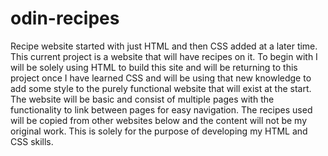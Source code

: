 # odin-recipes
Recipe website started with just HTML and then CSS added at a later time.
This current project is a website that will have recipes on it. To begin with I will be solely using HTML to build this site and will be returning to this project once I have learned CSS and will be using that new knowledge to add some style to the purely functional website that will exist at the start. The website will be basic and consist of multiple pages with the functionality to link between pages for easy navigation. The recipes used will be copied from other websites below and the content will not be my original work. This is solely for the purpose of developing my HTML and CSS skills.

<!-- Credit to Elisa Stamm for the penne recipe on allrecipes.com
Source: https://www.allrecipes.com/recipe/193187/tomato-basil-penne-pasta/ -->

<!-- Credit to Nicole Modic for the steak recipe on kalejunkie.com
Source: https://kalejunkie.com/how-to-make-the-perfect-pan-seared-steak/ -->